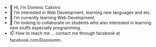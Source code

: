 - 👋 Hi, I’m Dominic Calixtro
- 👀 I’m interested in Web Development, learning new languages and etc.
- 🌱 I’m currently learning Web Development.
- 💞️ I’m looking to collaborate on students who also interested in learning new stuffs especially programming.
- 📫 How to reach me ... contact me through facebook at facebook.com/Doooomm.

<!---
dominic0206/dominic0206 is a ✨ special ✨ repository because its `README.md` (this file) appears on your GitHub profile.
You can click the Preview link to take a look at your changes.
--->
